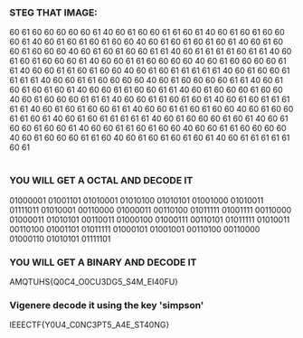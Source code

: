### STEG THAT IMAGE: <br/>
60 61 60 60 60 60 60 61 40 60 61 60 60 61 61 60 61 40 60 61 60 61 60 60 60 61 40 60 61 60 61 60 61 60 60 40 60 61 60 61 60 61 60 61 40 60 61 60 60 61 60 60 60 40 60 61 60 61 60 60 61 61 40 60 61 61 61 61 60 61 61 40 60 61 60 61 60 60 60 61 40 60 60 61 61 60 60 60 60 40 60 61 60 60 60 60 61 61 40 60 60 61 61 60 61 60 60 40 60 61 60 61 61 61 61 61 40 60 61 60 60 61 61 61 61 40 60 60 61 61 60 60 60 60 40 60 61 60 60 60 60 61 61 40 60 61 60 61 60 61 60 61 40 60 60 61 61 60 60 61 61 40 60 61 60 60 60 61 60 60 40 60 61 60 60 60 61 61 61 40 60 60 61 61 60 61 60 61 40 60 61 60 61 61 61 61 61 40 60 61 60 61 60 60 61 61 40 60 60 61 61 60 61 60 60 40 60 61 60 60 61 61 60 61 40 60 61 60 61 61 61 61 61 40 60 61 60 60 60 61 60 61 40 60 61 60 60 61 60 60 61 40 60 60 61 61 60 61 60 60 40 60 60 61 61 60 60 60 60 40 60 61 60 60 60 61 61 60 40 60 61 60 61 60 61 60 61 40 60 61 61 61 61 61 60 61 </br></br>
### YOU WILL GET A OCTAL AND DECODE IT<br/>
01000001 01001101 01010001 01010100 01010101 01001000 01010011 01111011 01010001 00110000 01000011 00110100 01011111 01001111 00110000 01000011 01010101 00110011 01000100 01000111 00110101 01011111 01010011 00110100 01001101 01011111 01000101 01001001 00110100 00110000 01000110 01010101 01111101 </br>
### YOU WILL GET A BINARY AND DECODE IT	<br/>
AMQTUHS{Q0C4_O0CU3DG5_S4M_EI40FU} <br/>
### Vigenere decode it using the key 'simpson' <br/>
IEEECTF{Y0U4_C0NC3PT5_A4E_ST40NG} <br/>
